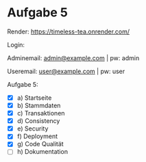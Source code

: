 # Aufgabe 5

Render: https://timeless-tea.onrender.com/

Login:

Adminemail: admin@example.com |  pw: admin

Useremail: user@example.com | pw: user


Aufgabe 5:
- [x] a) Startseite
- [x] b) Stammdaten
- [x] c) Transaktionen
- [x] d) Consistency
- [x] e) Security
- [x] f) Deployment
- [x] g) Code Qualität
- [ ] h) Dokumentation
